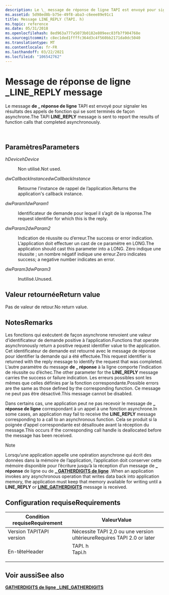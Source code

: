 ```yaml
---
description: Le \_ message de réponse de ligne TAPI est envoyé pour signaler les résultats des appels de fonction qui se sont terminés de façon asynchrone.
ms.assetid: 5d98ed8b-b75e-49f8-aba3-c6eee89e91c1
title: Message LINE_REPLY (TAPI. h)
ms.topic: reference
ms.date: 05/31/2018
ms.openlocfilehash: 8ed963a777a5073b0182e809eec83fb7f904768e
ms.sourcegitcommit: c8ec1ded1ffffc364d3c4f560bb2171da0dc5040
ms.translationtype: MT
ms.contentlocale: fr-FR
ms.lasthandoff: 03/22/2021
ms.locfileid: "106542762"
---
```

# <a name="line_reply-message"></a><span data-ttu-id="00ee3-103">Message de réponse de ligne \_</span><span class="sxs-lookup"><span data-stu-id="00ee3-103">LINE\_REPLY message</span></span>

<span data-ttu-id="00ee3-104">Le message **de \_ réponse de ligne** TAPI est envoyé pour signaler les résultats des appels de fonction qui se sont terminés de façon asynchrone.</span><span class="sxs-lookup"><span data-stu-id="00ee3-104">The TAPI **LINE\_REPLY** message is sent to report the results of function calls that completed asynchronously.</span></span>


```C++
            
```



## <a name="parameters"></a><span data-ttu-id="00ee3-105">Paramètres</span><span class="sxs-lookup"><span data-stu-id="00ee3-105">Parameters</span></span>

<dl> <dt>

<span data-ttu-id="00ee3-106">*hDevice*</span><span class="sxs-lookup"><span data-stu-id="00ee3-106">*hDevice*</span></span> 
</dt> <dd>

<span data-ttu-id="00ee3-107">Non utilisé.</span><span class="sxs-lookup"><span data-stu-id="00ee3-107">Not used.</span></span>

</dd> <dt>

<span data-ttu-id="00ee3-108">*dwCallbackInstance*</span><span class="sxs-lookup"><span data-stu-id="00ee3-108">*dwCallbackInstance*</span></span> 
</dt> <dd>

<span data-ttu-id="00ee3-109">Retourne l’instance de rappel de l’application.</span><span class="sxs-lookup"><span data-stu-id="00ee3-109">Returns the application's callback instance.</span></span>

</dd> <dt>

<span data-ttu-id="00ee3-110">*dwParam1*</span><span class="sxs-lookup"><span data-stu-id="00ee3-110">*dwParam1*</span></span> 
</dt> <dd>

<span data-ttu-id="00ee3-111">Identificateur de demande pour lequel il s’agit de la réponse.</span><span class="sxs-lookup"><span data-stu-id="00ee3-111">The request identifier for which this is the reply.</span></span>

</dd> <dt>

<span data-ttu-id="00ee3-112">*dwParam2*</span><span class="sxs-lookup"><span data-stu-id="00ee3-112">*dwParam2*</span></span> 
</dt> <dd>

<span data-ttu-id="00ee3-113">Indication de réussite ou d’erreur.</span><span class="sxs-lookup"><span data-stu-id="00ee3-113">The success or error indication.</span></span> <span data-ttu-id="00ee3-114">L’application doit effectuer un cast de ce paramètre en LONG.</span><span class="sxs-lookup"><span data-stu-id="00ee3-114">The application should cast this parameter into a LONG.</span></span> <span data-ttu-id="00ee3-115">Zéro indique une réussite ; un nombre négatif indique une erreur.</span><span class="sxs-lookup"><span data-stu-id="00ee3-115">Zero indicates success; a negative number indicates an error.</span></span>

</dd> <dt>

<span data-ttu-id="00ee3-116">*dwParam3*</span><span class="sxs-lookup"><span data-stu-id="00ee3-116">*dwParam3*</span></span> 
</dt> <dd>

<span data-ttu-id="00ee3-117">Inutilisé.</span><span class="sxs-lookup"><span data-stu-id="00ee3-117">Unused.</span></span>

</dd> </dl>

## <a name="return-value"></a><span data-ttu-id="00ee3-118">Valeur retournée</span><span class="sxs-lookup"><span data-stu-id="00ee3-118">Return value</span></span>

<span data-ttu-id="00ee3-119">Pas de valeur de retour.</span><span class="sxs-lookup"><span data-stu-id="00ee3-119">No return value.</span></span>

## <a name="remarks"></a><span data-ttu-id="00ee3-120">Notes</span><span class="sxs-lookup"><span data-stu-id="00ee3-120">Remarks</span></span>

<span data-ttu-id="00ee3-121">Les fonctions qui exécutent de façon asynchrone renvoient une valeur d’identificateur de demande positive à l’application.</span><span class="sxs-lookup"><span data-stu-id="00ee3-121">Functions that operate asynchronously return a positive request identifier value to the application.</span></span> <span data-ttu-id="00ee3-122">Cet identificateur de demande est retourné avec le message de réponse pour identifier la demande qui a été effectuée.</span><span class="sxs-lookup"><span data-stu-id="00ee3-122">This request identifier is returned with the reply message to identify the request that was completed.</span></span> <span data-ttu-id="00ee3-123">L’autre paramètre du message **de \_ réponse** à la ligne comporte l’indication de réussite ou d’échec.</span><span class="sxs-lookup"><span data-stu-id="00ee3-123">The other parameter for the **LINE\_REPLY** message carries the success or failure indication.</span></span> <span data-ttu-id="00ee3-124">Les erreurs possibles sont les mêmes que celles définies par la fonction correspondante.</span><span class="sxs-lookup"><span data-stu-id="00ee3-124">Possible errors are the same as those defined by the corresponding function.</span></span> <span data-ttu-id="00ee3-125">Ce message ne peut pas être désactivé.</span><span class="sxs-lookup"><span data-stu-id="00ee3-125">This message cannot be disabled.</span></span>

<span data-ttu-id="00ee3-126">Dans certains cas, une application peut ne pas recevoir le message de **\_ réponse de ligne** correspondant à un appel à une fonction asynchrone.</span><span class="sxs-lookup"><span data-stu-id="00ee3-126">In some cases, an application may fail to receive the **LINE\_REPLY** message corresponding to a call to an asynchronous function.</span></span> <span data-ttu-id="00ee3-127">Cela se produit si la poignée d’appel correspondante est désallouée avant la réception du message.</span><span class="sxs-lookup"><span data-stu-id="00ee3-127">This occurs if the corresponding call handle is deallocated before the message has been received.</span></span>

> [!Note]  
> <span data-ttu-id="00ee3-128">Lorsqu’une application appelle une opération asynchrone qui écrit des données dans la mémoire de l’application, l’application doit conserver cette mémoire disponible pour l’écriture jusqu’à la réception d’un message de **\_ réponse** de ligne ou de [**\_ GATHERDIGITS de ligne**](line-gatherdigits.md) .</span><span class="sxs-lookup"><span data-stu-id="00ee3-128">When an application invokes any asynchronous operation that writes data back into application memory, the application must keep that memory available for writing until a **LINE\_REPLY** or [**LINE\_GATHERDIGITS**](line-gatherdigits.md) message is received.</span></span>

 

## <a name="requirements"></a><span data-ttu-id="00ee3-129">Configuration requise</span><span class="sxs-lookup"><span data-stu-id="00ee3-129">Requirements</span></span>



| <span data-ttu-id="00ee3-130">Condition requise</span><span class="sxs-lookup"><span data-stu-id="00ee3-130">Requirement</span></span> | <span data-ttu-id="00ee3-131">Valeur</span><span class="sxs-lookup"><span data-stu-id="00ee3-131">Value</span></span> |
|-------------------------|-----------------------------------------------------------------------------------|
| <span data-ttu-id="00ee3-132">Version TAPI</span><span class="sxs-lookup"><span data-stu-id="00ee3-132">TAPI version</span></span><br/> | <span data-ttu-id="00ee3-133">Nécessite TAPI 2,0 ou une version ultérieure</span><span class="sxs-lookup"><span data-stu-id="00ee3-133">Requires TAPI 2.0 or later</span></span><br/>                                             |
| <span data-ttu-id="00ee3-134">En-tête</span><span class="sxs-lookup"><span data-stu-id="00ee3-134">Header</span></span><br/>       | <dl> <span data-ttu-id="00ee3-135"><dt>TAPI. h</dt></span><span class="sxs-lookup"><span data-stu-id="00ee3-135"><dt>Tapi.h</dt></span></span> </dl> |



## <a name="see-also"></a><span data-ttu-id="00ee3-136">Voir aussi</span><span class="sxs-lookup"><span data-stu-id="00ee3-136">See also</span></span>

<dl> <dt>

[<span data-ttu-id="00ee3-137">**GATHERDIGITS de ligne \_**</span><span class="sxs-lookup"><span data-stu-id="00ee3-137">**LINE\_GATHERDIGITS**</span></span>](line-gatherdigits.md)
</dt> </dl>

 

 




